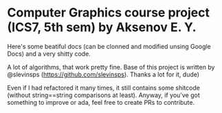 # Computer Graphics course project (ICS7, 5th sem) by Aksenov E. Y.

Here's some beatiful docs (can be clonned and modified unsing Google Docs) and a very shitty code.

A lot of algorithms, that work pretty fine. Base of this project is written by @slevinsps (https://github.com/slevinsps). Thanks a lot for it, dude)

Even if I had refactored it many times, it still contains some shitcode (without string==string comparisons at least). Anyway, if you've got something to improve or ada, feel free to create PRs to contribute.
